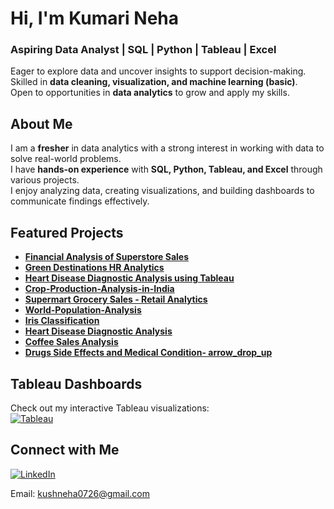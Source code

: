 # Hi, I'm Kumari Neha
### Aspiring Data Analyst | SQL | Python | Tableau | Excel
Eager to explore data and uncover insights to support decision-making.  
Skilled in **data cleaning, visualization, and machine learning (basic)**.  
Open to opportunities in **data analytics** to grow and apply my skills.  

## About Me  
I am a **fresher** in data analytics with a strong interest in working with data to solve real-world problems.  
I have **hands-on experience** with **SQL, Python, Tableau, and Excel** through various projects.  
I enjoy analyzing data, creating visualizations, and building dashboards to communicate findings effectively.  

## Featured Projects
- **[Financial Analysis of Superstore Sales](https://github.com/KumariNeha26/Financial-Analysis-of-Superstore-Sales)**
- **[Green Destinations HR Analytics](https://github.com/KumariNeha26/Green-Destinations-HR-Analytics)**
- **[Heart Disease Diagnostic Analysis using Tableau](https://github.com/KumariNeha26/Heart-Disease-Diagnostic-Analysis-using-Tableau/tree/main)**
- **[Crop-Production-Analysis-in-India](https://github.com/KumariNeha26/Crop-Production-Analysis-in-India)**
- **[Supermart Grocery Sales - Retail Analytics](https://github.com/KumariNeha26/Supermart-Grocery-Sales---Retail-Analytics-Dataset)**
- **[World-Population-Analysis](https://github.com/KumariNeha26/World-Population-Analysis)**
- **[Iris Classification](https://github.com/KumariNeha26/Iris-Classification)**
- **[Heart Disease Diagnostic Analysis](https://github.com/KumariNeha26/Heart-Disease-Diagnostic-Analysis)**
- **[Coffee Sales Analysis](https://github.com/KumariNeha26/Coffee-Sales-Analysis)**
- **[Drugs Side Effects and Medical Condition- arrow_drop_up](https://github.com/KumariNeha26/Drugs-Side-Effects-and-Medical-Condition-arrow_drop_up/tree/main)**

## Tableau Dashboards
Check out my interactive Tableau visualizations:  
[![Tableau](https://img.shields.io/badge/-Tableau-blue)](https://public.tableau.com/app/profile/neha.kushwaha/vizzes)

## Connect with Me
[![LinkedIn](https://img.shields.io/badge/-LinkedIn-blue)](https://www.linkedin.com/in/kumari-neha-760367309)

Email: kushneha0726@gmail.com


